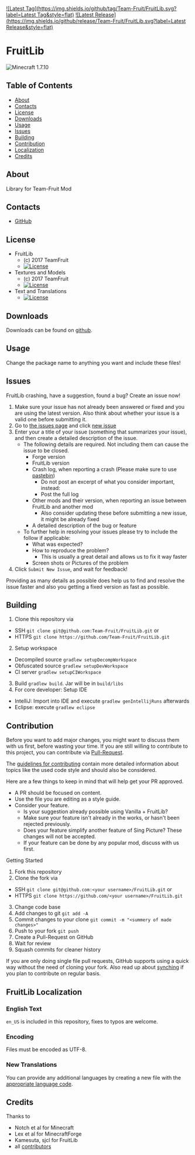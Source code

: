 [![Latest Tag](https://img.shields.io/github/tag/Team-Fruit/FruitLib.svg?label=Latest Tag&style=flat)](https://github.com/Team-Fruit/FruitLib/tags) [![Latest Release](https://img.shields.io/github/release/Team-Fruit/FruitLib.svg?label=Latest Release&style=flat)](https://github.com/Team-Fruit/FruitLib/releases)

# FruitLib
![Minecraft 1.7.10](https://img.shields.io/badge/Minecraft-1.7.10-yellow.svg?style=flat)

## Table of Contents

* [About](#about)
* [Contacts](#contacts)
* [License](#license)
* [Downloads](#downloads)
* [Usage](#usage)
* [Issues](#issues)
* [Building](#building)
* [Contribution](#contribution)
* [Localization](#FruitLib-localization)
* [Credits](#credits)

## About

Library for Team-Fruit Mod

## Contacts

* [GitHub](https://github.com/Team-Fruit/FruitLib)

## License

* FruitLib
  - (c) 2017 TeamFruit
  - [![License](https://img.shields.io/badge/license-MIT-blue.svg?style=flat)](https://github.com/Team-Fruit/FruitLib/blob/master/LICENSE.md)
* Textures and Models
  - (c) 2017 TeamFruit
  - [![License](https://img.shields.io/badge/License-CC%20BY--NC--SA%203.0-yellow.svg?style=flat)](https://creativecommons.org/licenses/by-nc-sa/3.0/)
* Text and Translations
  - [![License](https://img.shields.io/badge/License-No%20Restriction-green.svg?style=flat)](https://creativecommons.org/publicdomain/zero/1.0/)

## Downloads

Downloads can be found on [github](https://github.com/Team-Fruit/FruitLib/releases).

## Usage

Change the package name to anything you want and include these files!

## Issues

FruitLib crashing, have a suggestion, found a bug?  Create an issue now!

1. Make sure your issue has not already been answered or fixed and you are using the latest version. Also think about whether your issue is a valid one before submitting it.
2. Go to [the issues page](https://github.com/Team-Fruit/FruitLib/issues) and click [new issue](https://github.com/Team-Fruit/FruitLib/issues/new)
3. Enter your a title of your issue (something that summarizes your issue), and then create a detailed description of the issue.
    * The following details are required. Not including them can cause the issue to be closed.
        * Forge version
        * FruitLib version
        * Crash log, when reporting a crash (Please make sure to use [pastebin](http://pastebin.com/))
            * Do not post an excerpt of what you consider important, instead:
            * Post the full log
        * Other mods and their version, when reporting an issue between FruitLib and another mod
            * Also consider updating these before submitting a new issue, it might be already fixed
        * A detailed description of the bug or feature
    * To further help in resolving your issues please try to include the follow if applicable:
        * What was expected?
        * How to reproduce the problem?
            * This is usually a great detail and allows us to fix it way faster
        * Screen shots or Pictures of the problem
5. Click `Submit New Issue`, and wait for feedback!

Providing as many details as possible does help us to find and resolve the issue faster and also you getting a fixed version as fast as possible.

## Building

1. Clone this repository via
  - SSH `git clone git@github.com:Team-Fruit/FruitLib.git` or
  - HTTPS `git clone https://github.com/Team-Fruit/FruitLib.git`
2. Setup workspace
  - Decompiled source `gradlew setupDecompWorkspace`
  - Obfuscated source `gradlew setupDevWorkspace`
  - CI server `gradlew setupCIWorkspace`
3. Build `gradlew build`. Jar will be in `build/libs`
4. For core developer: Setup IDE
  - IntelliJ: Import into IDE and execute `gradlew genIntellijRuns` afterwards
  - Eclipse: execute `gradlew eclipse`

## Contribution

Before you want to add major changes, you might want to discuss them with us first, before wasting your time.
If you are still willing to contribute to this project, you can contribute via [Pull-Request](https://help.github.com/articles/creating-a-pull-request).

The [guidelines for contributing](https://github.com/Team-Fruit/FruitLib/blob/master/CONTRIBUTING.md) contain more detailed information about topics like the used code style and should also be considered.

Here are a few things to keep in mind that will help get your PR approved.

* A PR should be focused on content.
* Use the file you are editing as a style guide.
* Consider your feature.
  - Is your suggestion already possible using Vanilla + FruitLib?
  - Make sure your feature isn't already in the works, or hasn't been rejected previously.
  - Does your feature simplify another feature of Sing Picture? These changes will not be accepted.
  - If your feature can be done by any popular mod, discuss with us first.

Getting Started

1. Fork this repository
2. Clone the fork via
  * SSH `git clone git@github.com:<your username>/FruitLib.git` or
  * HTTPS `git clone https://github.com/<your username>/FruitLib.git`
3. Change code base
4. Add changes to git `git add -A`
5. Commit changes to your clone `git commit -m "<summery of made changes>"`
6. Push to your fork `git push`
7. Create a Pull-Request on GitHub
8. Wait for review
9. Squash commits for cleaner history

If you are only doing single file pull requests, GitHub supports using a quick way without the need of cloning your fork. Also read up about [synching](https://help.github.com/articles/syncing-a-fork) if you plan to contribute on regular basis.

## FruitLib Localization

### English Text

`en_US` is included in this repository, fixes to typos are welcome.

### Encoding

Files must be encoded as UTF-8.

### New Translations

You can provide any additional languages by creating a new file with the [appropriate language code](http://download1.parallels.com/SiteBuilder/Windows/docs/3.2/en_US/sitebulder-3.2-win-sdk-localization-pack-creation-guide/30801.htm).

## Credits

Thanks to

* Notch et al for Minecraft
* Lex et al for MinecraftForge
* Kamesuta, sjcl for FruitLib
* all [contributors](https://github.com/Team-Fruit/FruitLib/graphs/contributors)
